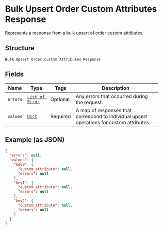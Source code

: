 
# Bulk Upsert Order Custom Attributes Response

Represents a response from a bulk upsert of order custom attributes.

## Structure

`Bulk Upsert Order Custom Attributes Response`

## Fields

| Name | Type | Tags | Description |
|  --- | --- | --- | --- |
| `errors` | [`List of Error`](../../doc/models/error.md) | Optional | Any errors that occurred during the request. |
| `values` | [`Dict`](../../doc/models/upsert-order-custom-attribute-response.md) | Required | A map of responses that correspond to individual upsert operations for custom attributes. |

## Example (as JSON)

```json
{
  "errors": null,
  "values": {
    "key0": {
      "custom_attribute": null,
      "errors": null
    },
    "key1": {
      "custom_attribute": null,
      "errors": null
    },
    "key2": {
      "custom_attribute": null,
      "errors": null
    }
  }
}
```

